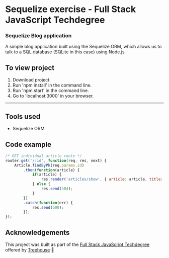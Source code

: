 # Sequelize exercise - Full Stack JavaScript Techdegree

### Sequelize Blog application
A simple blog application built using the Sequelize ORM, which allows us to talk to a SQL database (SQLite in this case) using Node.js

## To view project
1. Download project.
2. Run 'npm install' in the command line.
3. Run 'npm start' in the command line.
4. Go to 'localhost:3000' in your browser.

***
<!-- <img src="https://res.cloudinary.com/dtqevfsxh/image/upload/v1554483544/portfolio/expressFlashcards.png" width="500px"> -->

<!-- ## View project
:mag: Live version available at [nickhericks.github.io/reactScoreboardPremium/](https://nickhericks.github.io/reactScoreboardPremium/) -->

## Tools used
- Sequelize ORM

## Code example
```javascript
/* GET individual article route */
router.get('/:id', function(req, res, next) {
	Article.findByPk(req.params.id)
		.then(function(article) {
			if(article) {
				res.render('articles/show', { article: article, title: article.title });
			} else {
				res.send(404);
			}
		})
		.catch(function(err) {
			res.send(500);
		});
});
```

## Acknowledgements
This project was built as part of the [Full Stack JavaScript Techdegree](https://join.teamtreehouse.com/techdegree/) offered by [Treehouse](https://teamtreehouse.com) :raised_hands:
